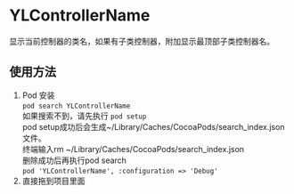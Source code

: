 # YLControllerName
显示当前控制器的类名，如果有子类控制器，附加显示最顶部子类控制器名。
## 使用方法
1. Pod 安装  
```pod search YLControllerName ```    
如果搜索不到，请先执行  ```pod setup```  
pod setup成功后会生成~/Library/Caches/CocoaPods/search_index.json文件。   
终端输入rm ~/Library/Caches/CocoaPods/search_index.json  
删除成功后再执行pod search  
```pod 'YLControllerName', :configuration => 'Debug'```
2. 直接拖到项目里面
